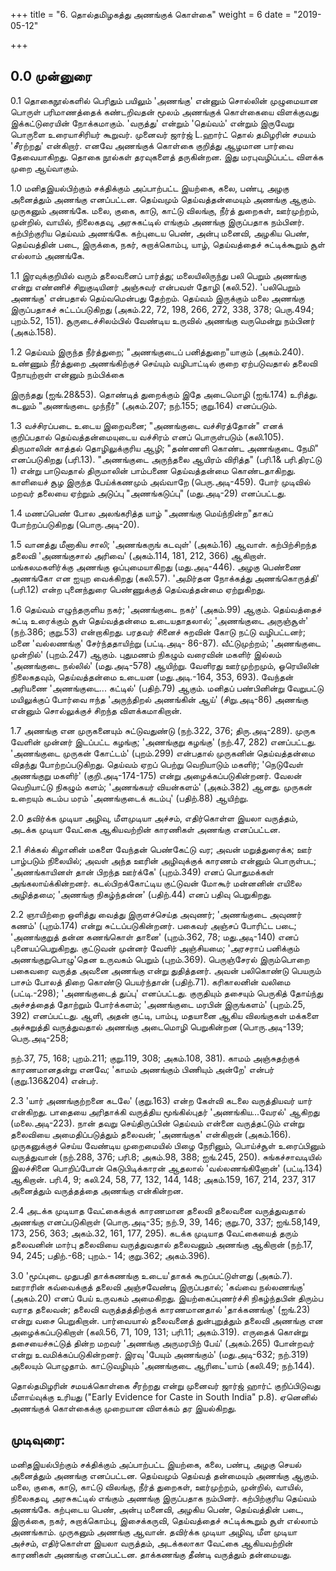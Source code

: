 +++
title = "6. தொல்தமிழகத்து அணங்குக் கொள்கை"
weight = 6
date = "2019-05-12"

+++

## 0.0 முன்னுரை

0.1 தொகைநூல்களில் பெரிதும் பயிலும் 'அணங்கு' என்னும் சொல்லின் முழுமையான பொருள் பரிமாணத்தைக் கண்டறிவதன் மூலம் அணங்குக் கொள்கையை விளக்குவது இக்கட்டுரையின் நோக்கமாகும். 'வருத்து' என்றும் 'தெய்வம்' என்றும் இருவேறு பொருளை உரையாசிரியர் கூறுவர். முனைவர் ஜார்ஜ் L.ஹார்ட் தொல் தமிழரின் சமயம் 'சீரற்றது' என்கிறார். எனவே அணங்குக் கொள்கை குறித்து ஆழமான பார்வை தேவையாகிறது. தொகை நூல்கள் தரவுகளைத் தருகின்றன. இது மரபுவழிப்பட்ட விளக்க முறை ஆய்வாகும்.

1.0 மனிதஇயல்பிற்கும் சக்திக்கும் அப்பாற்பட்ட இயற்கை, கலை, பண்பு, அழகு அனைத்தும் அணங்கு எனப்பட்டன. தெய்வமும் தெய்வத்தன்மையும் அணங்கு ஆகும். முருகனும் அணங்கே. மலை, குகை, காடு, காட்டு விலங்கு, நீர்த் துறைகள், ஊர்முற்றம், முன்றில், வாயில், நிலைகதவு, அரசுகட்டில் எங்கும் அணங்கு இருப்பதாக நம்பினர். கற்பிற்குரிய தெய்வம் அணங்கே. கற்புடைய பெண், அன்பு மனைவி, அழகிய பெண், தெய்வத்தின் படை, இருக்கை, நகர், சுறாக்கொம்பு, யாழ், தெய்வத்தைச் சுட்டிக்கூறும் சூள் எல்லாம் அணங்கே.

1.1 இரவுக்குறியில் வரும் தலைவனைப் பார்த்து; மலையிலிருந்து பலி பெறும் அணங்கு என்று எண்ணிச் சிறுகுடியினர் அஞ்சுவர் என்பவள் தோழி (கலி.52). 'பலிபெறும் அணங்கு' என்பதால் தெய்வமென்பது தேற்றம். தெய்வம் இருக்கும் மலை அணங்கு இருப்பதாகச் சுட்டப்படுகிறது (அகம்.22, 72, 198, 266, 272, 338, 378; பெரு.494; புறம்.52, 151). சூருடைச்சிலம்பில் வேண்டிய உருவில் அணங்கு வருமென்று நம்பினர் (அகம்.158).

1.2 தெய்வம் இருந்த நீர்த்துறை; "அணங்குடைப் பனித்துறை"யாகும் (அகம்.240). உண்ணும் நீர்த்துறை அணங்கிற்குச் செய்யும் வழிபாட்டில் குறை ஏற்படுவதால் தலைவி நோயுற்றாள் என்னும் நம்பிக்கை

இருந்தது (ஐங்.28&53). தொண்டித் துறைக்கும் இதே அடைமொழி (ஐங்.174) உரித்து. கடலும் "அணங்குடை முந்நீர்" (அகம்.207; நற்.155; குறு.164) எனப்படும்.

1.3 வச்சிரப்படை உடைய இறைவனை; "அணங்குடை வச்சிரத்தோன்" எனக் குறிப்பதால் தெய்வத்தன்மையுடைய வச்சிரம் எனப் பொருள்படும் (கலி.105). திருமாலின் காத்தல் தொழிலுக்குரிய ஆழி; "தண்ணளி கொண்ட அணங்குடை நேமி" எனப்படுகிறது (பரி.13). "அணங்குடை அருந்தலை ஆயிரம் விரித்த" (பரி.1& பரி.திரட்டு 1) என்று பாடுவதால் திருமாலின் பாம்பணை தெய்வத்தன்மை கொண்டதாகிறது. காளியைச் சூழ இருந்த பேய்க்கணமும் அவ்வாறே (பெரு.அடி-459). போர் முடிவில் மறவர் தலையை ஏற்றும் அடுப்பு "அணங்கடுப்பு" (மது.அடி-29) எனப்பட்டது.

1.4 மணப்பெண் போல அலங்கரித்த யாழ் "அணங்கு மெய்ந்நின்ற"தாகப் போற்றப்படுகிறது (பொரு.அடி-20).

1.5 வானத்து மீனாகிய சாலி; 'அணங்கருங் கடவுள்' (அகம்.16) ஆவாள். கற்பிற்சிறந்த தலைவி 'அணங்குசால் அரிவை' (அகம்.114, 181, 212, 366) ஆகிறாள். மங்கலமகளிர்க்கு அணங்கு ஒப்புமையாகிறது (மது.அடி-446). அழகு பெண்ணை அணங்கோ என ஐயுற வைக்கிறது (கலி.57). 'அமிர்தன நோக்கத்து அணங்கொருத்தி' (பரி.12) என்ற புனைந்துரை பெண்ணுக்குத் தெய்வத்தன்மை ஏற்றுகிறது.

1.6 தெய்வம் எழுந்தருளிய நகர்; 'அணங்குடை நகர்' (அகம்.99) ஆகும். தெய்வத்தைச் சுட்டி உரைக்கும் சூள் தெய்வத்தன்மை உடையதாதலால்; 'அணங்குடை அருஞ்சூள்' (நற்.386; குறு.53) என்றாகிறது. பரதவர் சினைச் சுறவின் கோடு நட்டு வழிபட்டனர்; மனை 'வல்லணங்கு' சேர்ந்ததாயிற்று (பட்டி.அடி- 86-87). வீட்டுமுற்றம்; 'அணங்குடை முன்றில்' (புறம்.247) ஆகும். புதுமணம் நிகழும் வரைவின் மகளிர் இல்லம் 'அணங்குடை நல்லில்' (மது.அடி-578) ஆயிற்று. வேளிரது ஊர்முற்றமும், ஓரெயிலின் நிலைகதவும், தெய்வத்தன்மை உடையன (மது.அடி.-164, 353, 693). வேந்தன் அரியணை 'அணங்குடை... கட்டில்' (பதிற்.79) ஆகும். மனிதப் பண்பினின்று வேறுபட்டு மயிலுக்குப் போர்வை ஈந்த 'அருந்திறல் அணங்கின் ஆய்' (சிறு.அடி-86) அணங்கு என்னும் சொல்லுக்குச் சிறந்த விளக்கமாகிறான்.

1.7 அணங்கு என முருகனையும் சுட்டுவதுண்டு (நற்.322, 376; திரு.அடி-289). முருக வேளின் முன்னர் இடப்பட்ட கழங்கு; 'அணங்குறு கழங்கு' (நற்.47, 282) எனப்பட்டது. 'அணங்குடை முருகன் கோட்டம்' (புறம்.299) என்பதால் முருகனின் தெய்வத்தன்மை விதந்து போற்றப்படுகிறது. தெய்வம் ஏறப் பெற்று வெறியாடும் மகளிர்; 'நெடுவேள் அணங்குறு மகளிர்' (குறி.அடி-174-175) என்று அழைக்கப்படுகின்றனர். வேலன் வெறியாட்டு நிகழும் களம்; 'அணங்கயர் வியன்களம்' (அகம்.382) ஆனது. முருகன் உறையும் கடம்ப மரம் 'அணங்குடைக் கடம்பு' (பதிற்.88) ஆயிற்று.

2.0 தவிர்க்க முடியா அழிவு, மீளமுடியா அச்சம், எதிர்கொள்ள இயலா வருத்தம், அடக்க முடியா வேட்கை ஆகியவற்றின் காரணிகள் அணங்கு எனப்பட்டன.

2.1 சிக்கல் கிழானின் மகளை வேந்தன் பெண்கேட்டு வர; அவன் மறுத்துரைக்க; ஊர் பாழ்படும் நிலையில்; அவள் அந்த ஊரின் அழிவுக்குக் காரணம் என்னும் பொருள்பட; 'அணங்காயினள் தான் பிறந்த ஊர்க்கே' (புறம்.349) எனப் பொதுமக்கள் அங்கலாய்க்கின்றனர். கடல்பிறக்கோட்டிய குட்டுவன் மோகூர் மன்னனின் எயிலை அழித்தமை; 'அணங்கு நிகழ்ந்தன்ன' (பதிற்.44) எனப் பதிவு பெறுகிறது.

2.2 ஞாயிற்றை ஒளித்து வைத்து இருளச்செய்த அவுணர்; 'அணங்குடை அவுணர் கணம்' (புறம்.174) என்று சுட்டப்படுகின்றனர். பகைவர் அஞ்சப் போரிட்ட படை; 'அணங்குறுத் தன்ன கணங்கொள் தானை' (புறம்.362, 78; மது.அடி-140) எனப் புனையப்பெறுகிறது. குட்டுவன் முன்னர் வேளிர் அஞ்சியமை; 'அரசராப் பனிக்கும் அணங்குறுபொழு'தென உருவகம் பெறும் (புறம்.369). பெருஞ்சேரல் இரும்பொறை பகைவரை வருத்த அவனை அணங்கு என்று துதித்தனர். அவன் பலிகொண்டு பெயரும் பாசம் போலத் திறை கொண்டு பெயர்ந்தான் (பதிற்.71). கரிகாலனின் வலிமை (பட்டி.-298); 'அணங்குடைத் துப்பு' எனப்பட்டது. குருதியும் தசையும் பெருகித் தோய்ந்து அச்சத்தைத் தோற்றும் போர்க்களம்; 'அணங்குடை மரபின் இருங்களம்' (புறம்.25, 392) எனப்பட்டது. ஆளி, அதன் குட்டி, பாம்பு, மதயானை ஆகிய விலங்குகள் மக்களை அச்சுறுத்தி வருத்துவதால் அணங்கு அடைமொழி பெறுகின்றன (பொரு.அடி-139; பெரு.அடி-258;

நற்.37, 75, 168; புறம்.211; குறு.119, 308; அகம்.108, 381). காமம் அஞ்சுதற்குக் காரணமானதன்று எனவே; 'காமம் அணங்கும் பிணியும் அன்றே' என்பர் (குறு.136&204) என்பர்.

2.3 'யார் அணங்குற்றனை கடலே' (குறு.163) என்ற கேள்வி கடலை வருத்தியவர் யார் என்கிறது. பாதையை அரிதாக்கி வருத்திய மூங்கில்புதர் 'அணங்கிய\...வேரல்' ஆகிறது (மலை.அடி-223). நான் தவறு செய்திருப்பின் தெய்வம் என்னை வருத்தட்டும் என்று தலைவியை அமைதிப்படுத்தும் தலைவன்; 'அணங்குக' என்கிறான் (அகம்.166). முருகனுக்குச் செய்ய வேண்டிய முறைமையில் பிழை நேரினும், பொய்ச்சூள் உரைப்பினும் வருத்துவான் (நற்.288, 376; பரி.8; அகம்.98, 388; ஐங்.245, 250). சுங்கச்சாவடியில் இலச்சினை பொறிப்போன் கெடுபிடிக்காரன் ஆதலால் 'வல்லணங்கினோன்' (பட்டி.134) ஆகிறான். பரி.4, 9; கலி.24, 58, 77, 132, 144, 148; அகம்.159, 167, 214, 237, 317 அனைத்தும் வருத்தத்தை அணங்கு என்கின்றன.

2.4 அடக்க முடியாத வேட்கைக்குக் காரணமான தலைவி தலைவனை வருத்துவதால் அணங்கு எனப்படுகிறாள் (பொரு.அடி-35; நற்.9, 39, 146; குறு.70, 337; ஐங்.58,149, 173, 256, 363; அகம்.32, 161, 177, 295). கடக்க முடியாத வேட்கையைத் தரும் தலைவனின் மார்பு தலைவியை வருத்துவதால் தலைவனும் அணங்கு ஆகிறான் (நற்.17, 94, 245; பதிற்.-68; புறம்.- 14; குறு.362; அகம்.396).

3.0 'மூப்புடை முதுபதி தாக்கணங்கு உடைய'தாகக் கூறப்பட்டுள்ளது (அகம்.7). ஊராரின் கவ்வைக்குத் தலைவி அஞ்சவேண்டி இருப்பதால்; 'கவ்வை நல்லணங்கு' (அகம்.20) எனப் பேய் உருவகம் அமைகிறது. இயற்கைப்புணர்ச்சி நிகழ்ந்தபின் திரும்ப வராத தலைவன்; தலைவி வருத்தத்திற்குக் காரணமானதால் 'தாக்கணங்கு' (ஐங்.23) என்று வசை பெறுகிறான். பார்வையால் தலைவனைத் துன்புறுத்தும் தலைவி அணங்கு என அழைக்கப்படுகிறாள் (கலி.56, 71, 109, 131; பரி.11; அகம்.319). எருதைக் கொன்று தசையைச்சுட்டுத் தின்ற மறவர் 'அணங்கு அருமரபிற் பேய்' (அகம்.265) போன்றவர் என்று உவமிக்கப்படுகின்றனர். இரவு 'பேயும் அணங்கும்' (மது.அடி-632; நற்.319) அலையும் பொழுதாம். காட்டுவழியும் 'அணங்குடை ஆரிடை'யாம் (கலி.49; நற்.144).

தொல்தமிழரின் சமயக்கொள்கை சீரற்றது என்று முனைவர் ஜார்ஜ் ஹார்ட் குறிப்பிடுவது மீளாய்வுக்கு உரியது ("Early Evidence for Caste in South India" p.8). ஏனெனில் அணங்குக் கொள்கைக்கு முறையான விளக்கம் தர இயல்கிறது.

## முடிவுரை:

மனிதஇயல்பிற்கும் சக்திக்கும் அப்பாற்பட்ட இயற்கை, கலை, பண்பு, அழகு செயல் அனைத்தும் அணங்கு எனப்பட்டன. தெய்வமும் தெய்வத் தன்மையும் அணங்கு ஆகும். மலை, குகை, காடு, காட்டு விலங்கு, நீர்த் துறைகள், ஊர்முற்றம், முன்றில், வாயில், நிலைகதவு, அரசுகட்டில் எங்கும் அணங்கு இருப்பதாக நம்பினர். கற்பிற்குரிய தெய்வம் அணங்கே. கற்புடைய பெண், அன்பு மனைவி, அழகிய பெண், தெய்வத்தின் படை, இருக்கை, நகர், சுறாக்கொம்பு, இசைக்கருவி, தெய்வத்தைச் சுட்டிக்கூறும் சூள் எல்லாம் அணங்காம். முருகனும் அணங்கு ஆவான். தவிர்க்க முடியா அழிவு, மீள முடியா அச்சம், எதிர்கொள்ள இயலா வருத்தம், அடக்கலாகா வேட்கை ஆகியவற்றின் காரணிகள் அணங்கு எனப்பட்டன. தாக்கணங்கு தீண்டி வருத்தும் தன்மையது.

